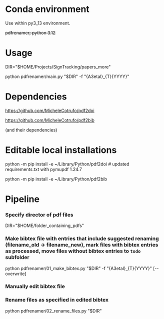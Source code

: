 # Conda environment

Use within py3_13 environment.

~~pdfrenamer; python 3.12~~

# Usage

DIR="$HOME/Projects/SignTracking/papers_more"

python pdfrenamer/main.py "$DIR" -f "{A3etal}_{T}{YYYY}"

# Dependencies

<https://github.com/MicheleCotrufo/pdf2doi>

<https://github.com/MicheleCotrufo/pdf2bib>

(and their dependencies)

# Editable local installations

python -m pip install -e ~/Library/Python/pdf2doi # updated requirements.txt with pymupdf 1.24.7

python -m pip install -e ~/Library/Python/pdf2bib

# Pipeline

### Specify director of pdf files

DIR="$HOME/folder_containing_pdfs"

### Make bibtex file with entries that include suggested renaming (filename_old -> filename_new), mark files with bibtex entries as processed, move files without bibtex entries to `todo` subfolder

python pdfrenamer/01_make_bibtex.py "$DIR" -f "{A3etal}_{T}{YYYY}" [--overwrite]

### Manually edit bibtex file

### Rename files as specified in edited bibtex

python pdfrenamer/02_rename_files.py "$DIR"
